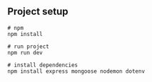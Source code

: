 ## Project setup

```
# npm
npm install

# run project
npm run dev

# install dependencies
npm install express mongoose nodemon dotenv
```
